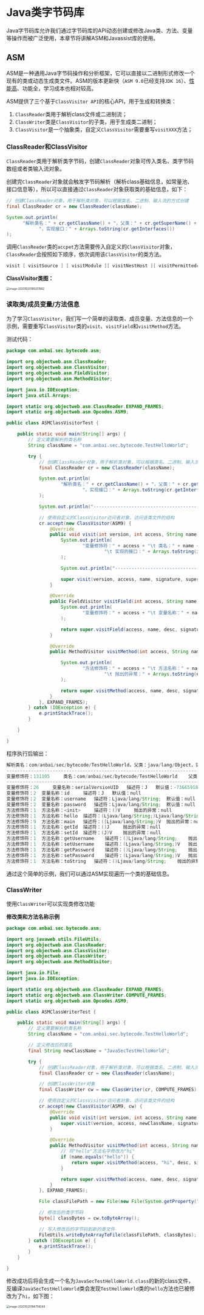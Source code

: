 # Java类字节码库

Java字节码库允许我们通过字节码库的API动态创建或修改Java类、方法、变量等操作而被广泛使用，本章节将讲解ASM和Javassist库的使用。



## ASM

ASM是一种通用Java字节码操作和分析框架，它可以直接以二进制形式修改一个现有的类或动态生成类文件。ASM的版本更新快（`ASM 9.0`已经支持`JDK 16`）、[性能高](https://asm.ow2.io/performance.html)、功能全，学习成本也相对较高。

ASM提供了三个基于`ClassVisitor API`的核心API，用于生成和转换类：

1. `ClassReader`类用于解析class文件或二进制流；
2. `ClassWriter`类是`ClassVisitor`的子类，用于生成类二进制；
3. `ClassVisitor`是一个抽象类，自定义`ClassVisitor`需要重写`visitXXX`方法；

### ClassReader和ClassVisitor

`ClassReader`类用于解析类字节码，创建`ClassReader`对象可传入类名、类字节码数组或者类输入流对象。

创建完`ClassReader`对象就会触发字节码解析（解析class基础信息，如常量池、接口信息等），所以可以直接通过`ClassReader`对象获取类的基础信息，如下：

```java
// 创建ClassReader对象，用于解析类对象，可以根据类名、二进制、输入流的方式创建
final ClassReader cr = new ClassReader(className);

System.out.println(
      "解析类名：" + cr.getClassName() + "，父类：" + cr.getSuperName() +
            "，实现接口：" + Arrays.toString(cr.getInterfaces())
);
```

调用`ClassReader`类的`accpet`方法需要传入自定义的`ClassVisitor`对象，`ClassReader`会按照如下顺序，依次调用该`ClassVisitor`的类方法。

```java
visit [ visitSource ] [ visitModule ][ visitNestHost ][ visitPermittedclass ][ visitOuterClass ] ( visitAnnotation | visitTypeAnnotation | visitAttribute )* ( visitNestMember | visitInnerClass | visitRecordComponent | visitField | visitMethod )* visitEnd
```

**ClassVisitor类图：**

<img src="../../images/image-20201020185201582.png" alt="image-20201020185201582" style="zoom:50%;" />

### 读取类/成员变量/方法信息

为了学习`ClassVisitor`，我们写一个简单的读取类、成员变量、方法信息的一个示例，需要重写`ClassVisitor`类的`visit`、`visitField`和`visitMethod`方法。

测试代码：

```java
package com.anbai.sec.bytecode.asm;

import org.objectweb.asm.ClassReader;
import org.objectweb.asm.ClassVisitor;
import org.objectweb.asm.FieldVisitor;
import org.objectweb.asm.MethodVisitor;

import java.io.IOException;
import java.util.Arrays;

import static org.objectweb.asm.ClassReader.EXPAND_FRAMES;
import static org.objectweb.asm.Opcodes.ASM9;

public class ASMClassVisitorTest {

	public static void main(String[] args) {
		// 定义需要解析的类名称
		String className = "com.anbai.sec.bytecode.TestHelloWorld";

		try {
			// 创建ClassReader对象，用于解析类对象，可以根据类名、二进制、输入流的方式创建
			final ClassReader cr = new ClassReader(className);

			System.out.println(
					"解析类名：" + cr.getClassName() + "，父类：" + cr.getSuperName() +
							"，实现接口：" + Arrays.toString(cr.getInterfaces())
			);

			System.out.println("-----------------------------------------------------------------------------");

			// 使用自定义的ClassVisitor访问者对象，访问该类文件的结构
			cr.accept(new ClassVisitor(ASM9) {
				@Override
				public void visit(int version, int access, String name, String signature, String superName, String[] interfaces) {
					System.out.println(
							"变量修饰符：" + access + "\t 类名：" + name + "\t 父类名：" + superName +
									"\t 实现的接口：" + Arrays.toString(interfaces)
					);

					System.out.println("-----------------------------------------------------------------------------");

					super.visit(version, access, name, signature, superName, interfaces);
				}

				@Override
				public FieldVisitor visitField(int access, String name, String desc, String signature, Object value) {
					System.out.println(
							"变量修饰符：" + access + "\t 变量名称：" + name + "\t 描述符：" + desc + "\t 默认值：" + value
					);

					return super.visitField(access, name, desc, signature, value);
				}

				@Override
				public MethodVisitor visitMethod(int access, String name, String desc, String signature, String[] exceptions) {

					System.out.println(
							"方法修饰符：" + access + "\t 方法名称：" + name + "\t 描述符：" + desc +
									"\t 抛出的异常：" + Arrays.toString(exceptions)
					);

					return super.visitMethod(access, name, desc, signature, exceptions);
				}
			}, EXPAND_FRAMES);
		} catch (IOException e) {
			e.printStackTrace();
		}

	}

}
```

程序执行后输出：

```java
解析类名：com/anbai/sec/bytecode/TestHelloWorld，父类：java/lang/Object，实现接口：[java/io/Serializable]
-----------------------------------------------------------------------------
变量修饰符：131105	 类名：com/anbai/sec/bytecode/TestHelloWorld	 父类名：java/lang/Object	 实现的接口：[java/io/Serializable]
-----------------------------------------------------------------------------
变量修饰符：26	 变量名称：serialVersionUID	 描述符：J	 默认值：-7366591802115333975
变量修饰符：2	 变量名称：id	 描述符：J	 默认值：null
变量修饰符：2	 变量名称：username	 描述符：Ljava/lang/String;	 默认值：null
变量修饰符：2	 变量名称：password	 描述符：Ljava/lang/String;	 默认值：null
方法修饰符：1	 方法名称：<init>	 描述符：()V	 抛出的异常：null
方法修饰符：1	 方法名称：hello	 描述符：(Ljava/lang/String;)Ljava/lang/String;	 抛出的异常：null
方法修饰符：9	 方法名称：main	 描述符：([Ljava/lang/String;)V	 抛出的异常：null
方法修饰符：1	 方法名称：getId	 描述符：()J	 抛出的异常：null
方法修饰符：1	 方法名称：setId	 描述符：(J)V	 抛出的异常：null
方法修饰符：1	 方法名称：getUsername	 描述符：()Ljava/lang/String;	 抛出的异常：null
方法修饰符：1	 方法名称：setUsername	 描述符：(Ljava/lang/String;)V	 抛出的异常：null
方法修饰符：1	 方法名称：getPassword	 描述符：()Ljava/lang/String;	 抛出的异常：null
方法修饰符：1	 方法名称：setPassword	 描述符：(Ljava/lang/String;)V	 抛出的异常：null
方法修饰符：1	 方法名称：toString	 描述符：()Ljava/lang/String;	 抛出的异常：null
```

通过这个简单的示例，我们可以通过ASM实现遍历一个类的基础信息。

### ClassWriter

使用`ClassWriter`可以实现类修改功能

**修改类和方法名称示例**

```java
package com.anbai.sec.bytecode.asm;

import org.javaweb.utils.FileUtils;
import org.objectweb.asm.ClassReader;
import org.objectweb.asm.ClassVisitor;
import org.objectweb.asm.ClassWriter;
import org.objectweb.asm.MethodVisitor;

import java.io.File;
import java.io.IOException;

import static org.objectweb.asm.ClassReader.EXPAND_FRAMES;
import static org.objectweb.asm.ClassWriter.COMPUTE_FRAMES;
import static org.objectweb.asm.Opcodes.ASM9;

public class ASMClassWriterTest {

	public static void main(String[] args) {
		// 定义需要解析的类名称
		String className = "com.anbai.sec.bytecode.TestHelloWorld";

		// 定义修改后的类名
		final String newClassName = "JavaSecTestHelloWorld";

		try {
			// 创建ClassReader对象，用于解析类对象，可以根据类名、二进制、输入流的方式创建
			final ClassReader cr = new ClassReader(className);

			// 创建ClassWriter对象
			final ClassWriter cw = new ClassWriter(cr, COMPUTE_FRAMES);

			// 使用自定义的ClassVisitor访问者对象，访问该类文件的结构
			cr.accept(new ClassVisitor(ASM9, cw) {
				@Override
				public void visit(int version, int access, String name, String signature, String superName, String[] interfaces) {
					super.visit(version, access, newClassName, signature, superName, interfaces);
				}

				@Override
				public MethodVisitor visitMethod(int access, String name, String desc, String signature, String[] exceptions) {
					// 将"hello"方法名字修改为"hi"
					if (name.equals("hello")) {
						return super.visitMethod(access, "hi", desc, signature, exceptions);
					}

					return super.visitMethod(access, name, desc, signature, exceptions);
				}
			}, EXPAND_FRAMES);

			File classFilePath = new File(new File(System.getProperty("user.dir"), "javaweb-sec-source/javase/src/main/java/com/anbai/sec/bytecode/asm/"), newClassName + ".class");

			// 修改后的类字节码
			byte[] classBytes = cw.toByteArray();

			// 写入修改后的字节码到新的类文件
			FileUtils.writeByteArrayToFile(classFilePath, classBytes);
		} catch (IOException e) {
			e.printStackTrace();
		}
	}

}
```

修改成功后将会生成一个名为`JavaSecTestHelloWorld.class`的新的class文件，反编译`JavaSecTestHelloWorld`类会发现`TestHelloWorld`类的`hello`方法也已被修改为了`hi`，如下图：

<img src="../../images/image-20201020194759244.png" alt="image-20201020194759244" style="zoom:50%;" />